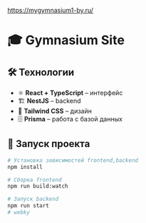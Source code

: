 https://mygymnasium1-by.ru/

# 🎓 Gymnasium Site  

## 🛠 Технологии  
- ⚛ **React + TypeScript** – интерфейс  
- 🏗 **NestJS** – backend  
- 🎨 **Tailwind CSS** –  дизайн  
- 🗄 **Prisma** – работа с базой данных  


## 🚀 Запуск проекта  
```sh
# Установка зависимостей frontend,backend
npm install

# Сборка frontend
npm run build:watch

# Запуск backend
npm run start
# webky
